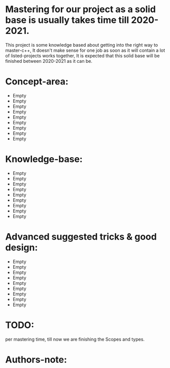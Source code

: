 # Mastering for our project as a solid base is usually takes time till 2020-2021.

This project is some knowledge based about getting into the right way to master-c++,
 It doesn't make sense for one job as soon as it will contain a lot of listed-projects works together,  It is expected that this solid base will be finished between 2020-2021 as it can be.


# Concept-area:
* Empty
* Empty
* Empty
* Empty
* Empty
* Empty
* Empty
* Empty
* Empty




# Knowledge-base:
* Empty
* Empty
* Empty
* Empty
* Empty
* Empty
* Empty
* Empty
* Empty




# Advanced suggested tricks & good design:
* Empty
* Empty
* Empty
* Empty
* Empty
* Empty
* Empty
* Empty
* Empty




# TODO:
per mastering time, till now we are finishing the Scopes and types.



# Authors-note:





